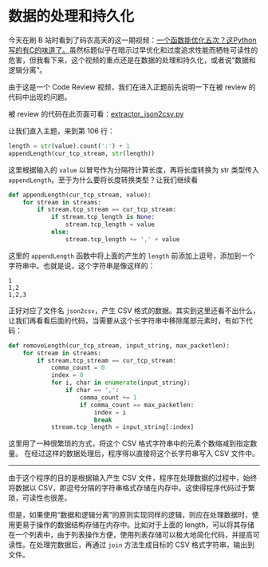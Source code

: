 # 数据的处理和持久化

今天在刷 B 站时看到了码农高天的这一期视频：[一个函数能优化五次？这Python写的有C的味道了。](https://www.bilibili.com/video/BV19XSkY3E6G)虽然标题似乎在暗示过早优化和过度追求性能而牺牲可读性的危害，但我看下来，这个视频的重点还是在数据的处理和持久化，或者说“数据和逻辑分离”。

由于这是一个 Code Review 视频，我们在进入正题前先说明一下在被 review 的代码中出现的问题。

被 review 的代码在此页面可看：[extractor_json2csv.py](https://github.com/WaltYoung/RecognizeEncryptedTrafficBasedOnMachineLearning/blob/main/extractor_json2csv.py)

让我们直入主题，来到第 106 行：

```python
length = str(value).count(':') + 1
appendLength(cur_tcp_stream, str(length))
```

这里根据输入的 ``value`` 以冒号作为分隔符计算长度，再将长度转换为 str 类型传入 ``appendLength``。至于为什么要将长度转换类型？让我们继续看

```python
def appendLength(cur_tcp_stream, value):
    for stream in streams:
        if stream.tcp_stream == cur_tcp_stream:
            if stream.tcp_length is None:
                stream.tcp_length = value
            else:
                stream.tcp_length += ',' + value
```

这里的 ``appendLength`` 函数中将上面的产生的 ``length`` 前添加上逗号，添加到一个字符串中。也就是说，这个字符串是像这样的：

```
1
1,2
1,2,3
```

正好对应了文件名 ``json2csv``，产生 CSV 格式的数据。其实到这里还看不出什么，让我们再看看后面的代码，当需要从这个长字符串中移除尾部元素时，有如下代码：

```python
def removeLength(cur_tcp_stream, input_string, max_packetlen):
    for stream in streams:
        if stream.tcp_stream == cur_tcp_stream:
            comma_count = 0
            index = 0
            for i, char in enumerate(input_string):
                if char == ',':
                    comma_count += 1
                    if comma_count == max_packetlen:
                        index = i
                        break
            stream.tcp_length = input_string[:index]
```

这里用了一种很繁琐的方式，将这个 CSV 格式字符串中的元素个数缩减到指定数量。
在经过这样的数据处理后，程序得以直接将这个长字符串写入 CSV 文件中。

- - -

由于这个程序的目的是根据输入产生 CSV 文件，程序在处理数据的过程中，始终将数据以 CSV，即逗号分隔的字符串格式存储在内存中。这使得程序代码过于繁琐，可读性也很差。

但是，如果使用“数据和逻辑分离”的原则实现同样的逻辑，则应在处理数据时，使用更易于操作的数据结构存储在内存中。比如对于上面的 length，可以将其存储在一个列表中，由于列表操作方便，使用列表存储可以极大地简化代码，并提高可读性。在处理完数据后，再通过 ``join`` 方法生成目标的 CSV 格式字符串，输出到文件。

